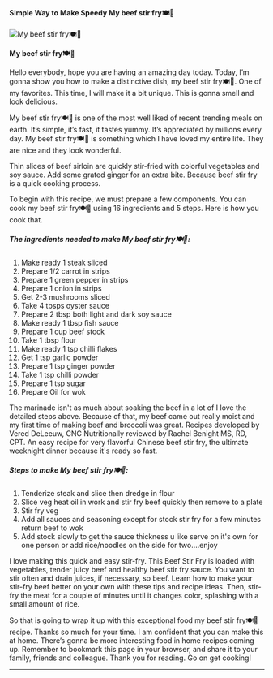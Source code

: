             

#### Simple Way to Make Speedy My beef stir fry🍽🥗

![My beef stir fry🍽🥗](https://img-global.cpcdn.com/recipes/fb6af0b558f6b2f9/751x532cq70/my-beef-stir-fry%f0%9f%8d%bd%f0%9f%a5%97-recipe-main-photo.jpg)

**My beef stir fry🍽🥗**

Hello everybody, hope you are having an amazing day today. Today, I’m gonna show you how to make a distinctive dish, my beef stir fry🍽🥗. One of my favorites. This time, I will make it a bit unique. This is gonna smell and look delicious.

My beef stir fry🍽🥗 is one of the most well liked of recent trending meals on earth. It’s simple, it’s fast, it tastes yummy. It’s appreciated by millions every day. My beef stir fry🍽🥗 is something which I have loved my entire life. They are nice and they look wonderful.

Thin slices of beef sirloin are quickly stir-fried with colorful vegetables and soy sauce. Add some grated ginger for an extra bite. Because beef stir fry is a quick cooking process.

To begin with this recipe, we must prepare a few components. You can cook my beef stir fry🍽🥗 using 16 ingredients and 5 steps. Here is how you cook that.

##### The ingredients needed to make My beef stir fry🍽🥗:

1.  Make ready 1 steak sliced
2.  Prepare 1/2 carrot in strips
3.  Prepare 1 green pepper in strips
4.  Prepare 1 onion in strips
5.  Get 2-3 mushrooms sliced
6.  Take 4 tbsps oyster sauce
7.  Prepare 2 tbsp both light and dark soy sauce
8.  Make ready 1 tbsp fish sauce
9.  Prepare 1 cup beef stock
10.  Take 1 tbsp flour
11.  Make ready 1 tsp chilli flakes
12.  Get 1 tsp garlic powder
13.  Prepare 1 tsp ginger powder
14.  Take 1 tsp chilli powder
15.  Prepare 1 tsp sugar
16.  Prepare Oil for wok

The marinade isn't as much about soaking the beef in a lot of I love the detailed steps above. Because of that, my beef came out really moist and my first time of making beef and broccoli was great. Recipes developed by Vered DeLeeuw, CNC Nutritionally reviewed by Rachel Benight MS, RD, CPT. An easy recipe for very flavorful Chinese beef stir fry, the ultimate weeknight dinner because it's ready so fast.

##### Steps to make My beef stir fry🍽🥗:

1.  Tenderize steak and slice then dredge in flour
2.  Slice veg heat oil in work and stir fry beef quickly then remove to a plate
3.  Stir fry veg
4.  Add all sauces and seasoning except for stock stir fry for a few minutes return beef to wok
5.  Add stock slowly to get the sauce thickness u like serve on it's own for one person or add rice/noodles on the side for two….enjoy

I love making this quick and easy stir-fry. This Beef Stir Fry is loaded with vegetables, tender juicy beef and healthy beef stir fry sauce. You want to stir often and drain juices, if necessary, so beef. Learn how to make your stir-fry beef better on your own with these tips and recipe ideas. Then, stir-fry the meat for a couple of minutes until it changes color, splashing with a small amount of rice.

So that is going to wrap it up with this exceptional food my beef stir fry🍽🥗 recipe. Thanks so much for your time. I am confident that you can make this at home. There’s gonna be more interesting food in home recipes coming up. Remember to bookmark this page in your browser, and share it to your family, friends and colleague. Thank you for reading. Go on get cooking!

* * *